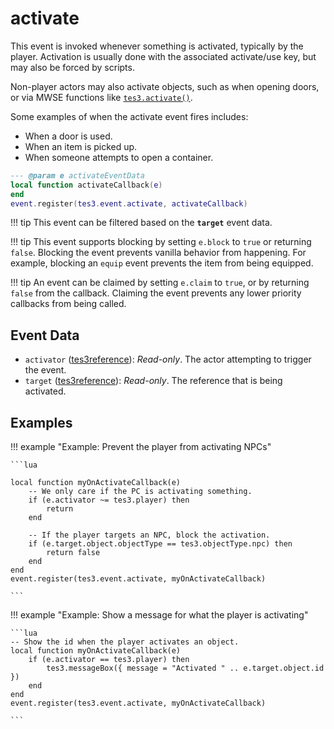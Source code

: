 <!---
	This file is autogenerated. Do not edit this file manually. Your changes will be ignored.
	More information: https://github.com/MWSE/MWSE/tree/master/docs
-->

# activate

This event is invoked whenever something is activated, typically by the player. Activation is usually done with the associated activate/use key, but may also be forced by scripts.

Non-player actors may also activate objects, such as when opening doors, or via MWSE functions like [`tes3.activate()`](https://mwse.github.io/MWSE/apis/tes3/#tes3activate).

Some examples of when the activate event fires includes:

- When a door is used.
- When an item is picked up.
- When someone attempts to open a container.

```lua
--- @param e activateEventData
local function activateCallback(e)
end
event.register(tes3.event.activate, activateCallback)
```

!!! tip
	This event can be filtered based on the **`target`** event data.

!!! tip
	This event supports blocking by setting `e.block` to `true` or returning `false`. Blocking the event prevents vanilla behavior from happening. For example, blocking an `equip` event prevents the item from being equipped.

!!! tip
	An event can be claimed by setting `e.claim` to `true`, or by returning `false` from the callback. Claiming the event prevents any lower priority callbacks from being called.

## Event Data

* `activator` ([tes3reference](../../types/tes3reference)): *Read-only*. The actor attempting to trigger the event.
* `target` ([tes3reference](../../types/tes3reference)): *Read-only*. The reference that is being activated.

## Examples

!!! example "Example: Prevent the player from activating NPCs"

	```lua
	
	local function myOnActivateCallback(e)
		-- We only care if the PC is activating something.
		if (e.activator ~= tes3.player) then
			return
		end
	
		-- If the player targets an NPC, block the activation.
		if (e.target.object.objectType == tes3.objectType.npc) then
			return false
		end
	end
	event.register(tes3.event.activate, myOnActivateCallback)

	```

!!! example "Example: Show a message for what the player is activating"

	```lua
	-- Show the id when the player activates an object.
	local function myOnActivateCallback(e)
		if (e.activator == tes3.player) then
			tes3.messageBox({ message = "Activated " .. e.target.object.id })
		end
	end
	event.register(tes3.event.activate, myOnActivateCallback)

	```

